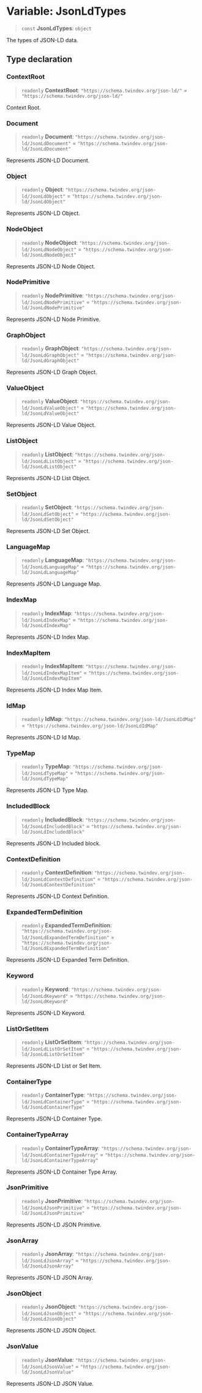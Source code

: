 # Variable: JsonLdTypes

> `const` **JsonLdTypes**: `object`

The types of JSON-LD data.

## Type declaration

### ContextRoot

> `readonly` **ContextRoot**: `"https://schema.twindev.org/json-ld/"` = `"https://schema.twindev.org/json-ld/"`

Context Root.

### Document

> `readonly` **Document**: `"https://schema.twindev.org/json-ld/JsonLdDocument"` = `"https://schema.twindev.org/json-ld/JsonLdDocument"`

Represents JSON-LD Document.

### Object

> `readonly` **Object**: `"https://schema.twindev.org/json-ld/JsonLdObject"` = `"https://schema.twindev.org/json-ld/JsonLdObject"`

Represents JSON-LD Object.

### NodeObject

> `readonly` **NodeObject**: `"https://schema.twindev.org/json-ld/JsonLdNodeObject"` = `"https://schema.twindev.org/json-ld/JsonLdNodeObject"`

Represents JSON-LD Node Object.

### NodePrimitive

> `readonly` **NodePrimitive**: `"https://schema.twindev.org/json-ld/JsonLdNodePrimitive"` = `"https://schema.twindev.org/json-ld/JsonLdNodePrimitive"`

Represents JSON-LD Node Primitive.

### GraphObject

> `readonly` **GraphObject**: `"https://schema.twindev.org/json-ld/JsonLdGraphObject"` = `"https://schema.twindev.org/json-ld/JsonLdGraphObject"`

Represents JSON-LD Graph Object.

### ValueObject

> `readonly` **ValueObject**: `"https://schema.twindev.org/json-ld/JsonLdValueObject"` = `"https://schema.twindev.org/json-ld/JsonLdValueObject"`

Represents JSON-LD Value Object.

### ListObject

> `readonly` **ListObject**: `"https://schema.twindev.org/json-ld/JsonLdListObject"` = `"https://schema.twindev.org/json-ld/JsonLdListObject"`

Represents JSON-LD List Object.

### SetObject

> `readonly` **SetObject**: `"https://schema.twindev.org/json-ld/JsonLdSetObject"` = `"https://schema.twindev.org/json-ld/JsonLdSetObject"`

Represents JSON-LD Set Object.

### LanguageMap

> `readonly` **LanguageMap**: `"https://schema.twindev.org/json-ld/JsonLdLanguageMap"` = `"https://schema.twindev.org/json-ld/JsonLdLanguageMap"`

Represents JSON-LD Language Map.

### IndexMap

> `readonly` **IndexMap**: `"https://schema.twindev.org/json-ld/JsonLdIndexMap"` = `"https://schema.twindev.org/json-ld/JsonLdIndexMap"`

Represents JSON-LD Index Map.

### IndexMapItem

> `readonly` **IndexMapItem**: `"https://schema.twindev.org/json-ld/JsonLdIndexMapItem"` = `"https://schema.twindev.org/json-ld/JsonLdIndexMapItem"`

Represents JSON-LD Index Map Item.

### IdMap

> `readonly` **IdMap**: `"https://schema.twindev.org/json-ld/JsonLdIdMap"` = `"https://schema.twindev.org/json-ld/JsonLdIdMap"`

Represents JSON-LD Id Map.

### TypeMap

> `readonly` **TypeMap**: `"https://schema.twindev.org/json-ld/JsonLdTypeMap"` = `"https://schema.twindev.org/json-ld/JsonLdTypeMap"`

Represents JSON-LD Type Map.

### IncludedBlock

> `readonly` **IncludedBlock**: `"https://schema.twindev.org/json-ld/JsonLdIncludedBlock"` = `"https://schema.twindev.org/json-ld/JsonLdIncludedBlock"`

Represents JSON-LD Included block.

### ContextDefinition

> `readonly` **ContextDefinition**: `"https://schema.twindev.org/json-ld/JsonLdContextDefinition"` = `"https://schema.twindev.org/json-ld/JsonLdContextDefinition"`

Represents JSON-LD Context Definition.

### ExpandedTermDefinition

> `readonly` **ExpandedTermDefinition**: `"https://schema.twindev.org/json-ld/JsonLdExpandedTermDefinition"` = `"https://schema.twindev.org/json-ld/JsonLdExpandedTermDefinition"`

Represents JSON-LD Expanded Term Definition.

### Keyword

> `readonly` **Keyword**: `"https://schema.twindev.org/json-ld/JsonLdKeyword"` = `"https://schema.twindev.org/json-ld/JsonLdKeyword"`

Represents JSON-LD Keyword.

### ListOrSetItem

> `readonly` **ListOrSetItem**: `"https://schema.twindev.org/json-ld/JsonLdListOrSetItem"` = `"https://schema.twindev.org/json-ld/JsonLdListOrSetItem"`

Represents JSON-LD List or Set Item.

### ContainerType

> `readonly` **ContainerType**: `"https://schema.twindev.org/json-ld/JsonLdContainerType"` = `"https://schema.twindev.org/json-ld/JsonLdContainerType"`

Represents JSON-LD Container Type.

### ContainerTypeArray

> `readonly` **ContainerTypeArray**: `"https://schema.twindev.org/json-ld/JsonLdContainerTypeArray"` = `"https://schema.twindev.org/json-ld/JsonLdContainerTypeArray"`

Represents JSON-LD Container Type Array.

### JsonPrimitive

> `readonly` **JsonPrimitive**: `"https://schema.twindev.org/json-ld/JsonLdJsonPrimitive"` = `"https://schema.twindev.org/json-ld/JsonLdJsonPrimitive"`

Represents JSON-LD JSON Primitive.

### JsonArray

> `readonly` **JsonArray**: `"https://schema.twindev.org/json-ld/JsonLdJsonArray"` = `"https://schema.twindev.org/json-ld/JsonLdJsonArray"`

Represents JSON-LD JSON Array.

### JsonObject

> `readonly` **JsonObject**: `"https://schema.twindev.org/json-ld/JsonLdJsonObject"` = `"https://schema.twindev.org/json-ld/JsonLdJsonObject"`

Represents JSON-LD JSON Object.

### JsonValue

> `readonly` **JsonValue**: `"https://schema.twindev.org/json-ld/JsonLdJsonValue"` = `"https://schema.twindev.org/json-ld/JsonLdJsonValue"`

Represents JSON-LD JSON Value.
